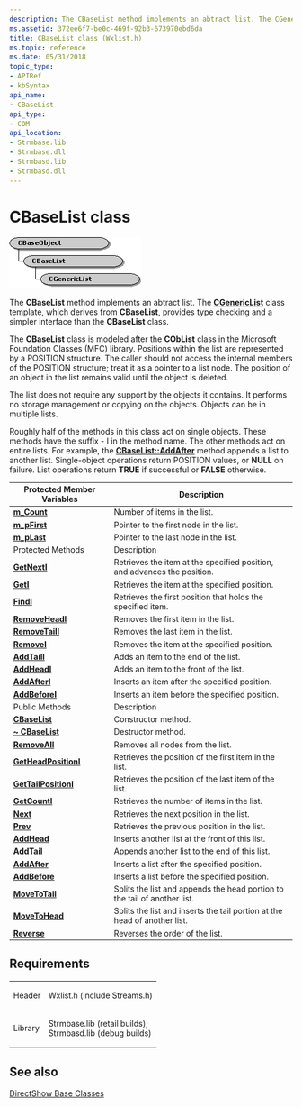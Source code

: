 ```yaml
---
description: The CBaseList method implements an abtract list. The CGenericList class template, which derives from CBaseList, provides type checking and a simpler interface than the CBaseList class.
ms.assetid: 372ee6f7-be0c-469f-92b3-673970ebd6da
title: CBaseList class (Wxlist.h)
ms.topic: reference
ms.date: 05/31/2018
topic_type: 
- APIRef
- kbSyntax
api_name: 
- CBaseList
api_type: 
- COM
api_location: 
- Strmbase.lib
- Strmbase.dll
- Strmbasd.lib
- Strmbasd.dll
---
```


# CBaseList class

![cbaselist class hierarchy](images/list01.png)

The **CBaseList** method implements an abtract list. The [**CGenericList**](cgenericlist.md) class template, which derives from **CBaseList**, provides type checking and a simpler interface than the **CBaseList** class.

The **CBaseList** class is modeled after the **CObList** class in the Microsoft Foundation Classes (MFC) library. Positions within the list are represented by a POSITION structure. The caller should not access the internal members of the POSITION structure; treat it as a pointer to a list node. The position of an object in the list remains valid until the object is deleted.

The list does not require any support by the objects it contains. It performs no storage management or copying on the objects. Objects can be in multiple lists.

Roughly half of the methods in this class act on single objects. These methods have the suffix - I in the method name. The other methods act on entire lists. For example, the [**CBaseList::AddAfter**](cbaselist-addafter.md) method appends a list to another list. Single-object operations return POSITION values, or **NULL** on failure. List operations return **TRUE** if successful or **FALSE** otherwise.



| Protected Member Variables                             | Description                                                               |
|--------------------------------------------------------|---------------------------------------------------------------------------|
| [**m\_Count**](cbaselist-m-count.md)                  | Number of items in the list.                                              |
| [**m\_pFirst**](cbaselist-m-pfirst.md)                | Pointer to the first node in the list.                                    |
| [**m\_pLast**](cbaselist-m-plast.md)                  | Pointer to the last node in the list.                                     |
| Protected Methods                                      | Description                                                               |
| [**GetNextI**](cbaselist-getnexti.md)                 | Retrieves the item at the specified position, and advances the position.  |
| [**GetI**](cbaselist-geti.md)                         | Retrieves the item at the specified position.                             |
| [**FindI**](cbaselist-findi.md)                       | Retrieves the first position that holds the specified item.               |
| [**RemoveHeadI**](cbaselist-removeheadi.md)           | Removes the first item in the list.                                       |
| [**RemoveTailI**](cbaselist-removetaili.md)           | Removes the last item in the list.                                        |
| [**RemoveI**](cbaselist-removei.md)                   | Removes the item at the specified position.                               |
| [**AddTailI**](cbaselist-addtaili.md)                 | Adds an item to the end of the list.                                      |
| [**AddHeadI**](cbaselist-addheadi.md)                 | Adds an item to the front of the list.                                    |
| [**AddAfterI**](cbaselist-addafteri.md)               | Inserts an item after the specified position.                             |
| [**AddBeforeI**](cbaselist-addbeforei.md)             | Inserts an item before the specified position.                            |
| Public Methods                                         | Description                                                               |
| [**CBaseList**](cbaselist-cbaselist.md)               | Constructor method.                                                       |
| [**~ CBaseList**](cbaselist--cbaselist.md)            | Destructor method.                                                        |
| [**RemoveAll**](cbaselist-removeall.md)               | Removes all nodes from the list.                                          |
| [**GetHeadPositionI**](cbaselist-getheadpositioni.md) | Retrieves the position of the first item in the list.                     |
| [**GetTailPositionI**](cbaselist-gettailpositioni.md) | Retrieves the position of the last item of the list.                      |
| [**GetCountI**](cbaselist-getcounti.md)               | Retrieves the number of items in the list.                                |
| [**Next**](cbaselist-next.md)                         | Retrieves the next position in the list.                                  |
| [**Prev**](cbaselist-prev.md)                         | Retrieves the previous position in the list.                              |
| [**AddHead**](cbaselist-addhead.md)                   | Inserts another list at the front of this list.                           |
| [**AddTail**](cbaselist-addtail.md)                   | Appends another list to the end of this list.                             |
| [**AddAfter**](cbaselist-addafter.md)                 | Inserts a list after the specified position.                              |
| [**AddBefore**](cbaselist-addbefore.md)               | Inserts a list before the specified position.                             |
| [**MoveToTail**](cbaselist-movetotail.md)             | Splits the list and appends the head portion to the tail of another list. |
| [**MoveToHead**](cbaselist-movetohead.md)             | Splits the list and inserts the tail portion at the head of another list. |
| [**Reverse**](cbaselist-reverse.md)                   | Reverses the order of the list.                                           |



 

## Requirements



|                    |                                                                                                                                                                                            |
|--------------------|--------------------------------------------------------------------------------------------------------------------------------------------------------------------------------------------|
| Header<br/>  | <dl> <dt>Wxlist.h (include Streams.h)</dt> </dl>                                                                                    |
| Library<br/> | <dl> <dt>Strmbase.lib (retail builds); </dt> <dt>Strmbasd.lib (debug builds)</dt> </dl> |



## See also

<dl> <dt>

[DirectShow Base Classes](directshow-base-classes.md)
</dt> </dl>

 

 




